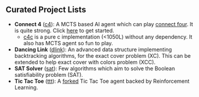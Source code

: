 ## Curated Project Lists

- **Connect 4** ([c4](./c4)): A MCTS based AI agent which can play [connect
  four](https://en.wikipedia.org/wiki/Connect_Four). It is
  quite strong.  Click [here](c4/README.md) to get started.
  - [c4c](./c4c) is a pure c implementation (<1050L) without any dependency. It
    also has MCTS agent so fun to play.
- **Dancing Link** ([dlink](./dlink)): An advanced data structure implementing
  backtracking algorithms, for the exact cover problem (XC). This can be
  extended to help exact cover with colors problem (XCC).
- **SAT Solver** ([sat](./sat)): Few algorithms which aim to solve the Boolean
  satisfiability problem (SAT).
- **Tic Tac Toe** ([ttt](./ttt)): A [forked](https://github.com/antirez/ttt-rl)
  Tic Tac Toe agent backed by Reinforcement Learning.

